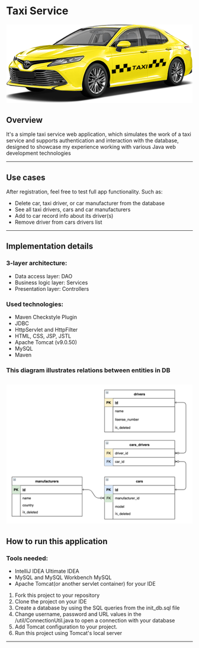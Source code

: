 # Taxi Service
![](src/main/resources/images/taxi.png)
## Overview
It's a simple taxi service web application, which simulates the work of a taxi service and supports authentication and interaction with the database, designed to showcase my experience working with various Java web development technologies

---
## Use cases
After registration, feel free to test full app functionality. Such as:
- Delete car, taxi driver, or car manufacturer from the database
- See all taxi drivers, cars and car manufacturers
- Add to car record info about its driver(s)
- Remove driver from cars drivers list
---
## Implementation details

### 3-layer architecture:

- Data access layer: DAO
- Business logic layer: Services
- Presentation layer: Controllers

### Used technologies:
- Maven Checkstyle Plugin
- JDBC
- HttpServlet and HttpFilter
- HTML, CSS, JSP, JSTL
- Apache Tomcat (v9.0.50)
- MySQL
- Maven

### This diagram illustrates relations between entities in DB
![](src/main/resources/images/img.png)
---
## How to run this application

### Tools needed:

- IntelliJ IDEA Ultimate IDEA
- MySQL and MySQL Workbench MySQL
- Apache Tomcat(or another servlet container) for your IDE

1. Fork this project to your repository
2. Clone the project on your IDE
3. Create a database by using the SQL queries from the init_db.sql file
4. Change username, password and URL values in the /util/ConnectionUtil.java to open a connection with your database
5. Add Tomcat configuration to your project.
6. Run this project using Tomcat's local server
---
